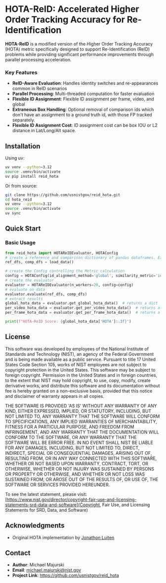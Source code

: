 # HOTA-ReID: Accelerated Higher Order Tracking Accuracy for Re-Identification


**HOTA-ReID** is a modified version of the Higher Order Tracking Accuracy (HOTA) metric specifically designed to support Re-Identification (ReID) problems while providing significant performance improvements through parallel processing acceleration.

### Key Features

- **ReID-Aware Evaluation**: Handles identity switches and re-appearances common in ReID scenarios
- **Parallel Processing**: Multi-threaded computation for faster evaluation
- **Flexible ID Assignment**: Flexible ID assignment per frame, video, and global
- **Extraneous Box Handling**: Optional removal of comparison ids which don't have an assignment to a ground truth id, with those FP tracked separately. 
- **Flexible ID Assignment Cost**: ID assignment cost can be box IOU or L2 distance in Lat/Long/Alt space.

## Installation

Using uv:
```bash
uv venv --python=3.12
source .venv/bin/activate
uv pip install reid_hota
```


Or from source:

```bash
git clone https://github.com/usnistgov/reid_hota.git
cd hota_reid
uv venv --python=3.12
source .venv/bin/activate
uv sync
```

## Quick Start

### Basic Usage

```python
from reid_hota import HOTAReIDEvaluator, HOTAConfig
# create a reference and comparison dictionary of pandas dataframes. Each dataframe contains all detection boxes from that video.
ref_dfs, comp_dfs = load_data()

# create the Config controlling the Metric calculation
config = HOTAConfig(id_alignment_method='global', similarity_metric='iou', purge_non_matched_comp_ids=True)
# create the evaluator
evaluator = HOTAReIDEvaluator(n_workers=20, config=config)
# evaluate on data
evaluator.evaluate(ref_dfs, comp_dfs)
# extract results
global_hota_data = evaluator.get_global_hota_data()  # returns a dict
per_video_hota_data = evaluator.get_per_video_hota_data()  # returns a dict
per_frame_hota_data = evaluator.get_per_frame_hota_data()  # returns a dict

print(f"HOTA-ReID Score: {global_hota_data['HOTA']:.3f}")
```


## License

This software was developed by employees of the National Institute of
Standards and Technology (NIST), an agency of the Federal Government and is
being made available as a public service. Pursuant to title 17 United States
Code Section 105, works of NIST employees are not subject to copyright
protection in the United States.  This software may be subject to foreign
copyright.  Permission in the United States and in foreign countries, to the
extent that NIST may hold copyright, to use, copy, modify, create derivative
works, and distribute this software and its documentation without fee is hereby
granted on a non-exclusive basis, provided that this notice and disclaimer of
warranty appears in all copies.

THE SOFTWARE IS PROVIDED 'AS IS' WITHOUT ANY WARRANTY OF ANY KIND, EITHER
EXPRESSED, IMPLIED, OR STATUTORY, INCLUDING, BUT NOT LIMITED TO, ANY WARRANTY
THAT THE SOFTWARE WILL CONFORM TO SPECIFICATIONS, ANY IMPLIED WARRANTIES OF
MERCHANTABILITY, FITNESS FOR A PARTICULAR PURPOSE, AND FREEDOM FROM
INFRINGEMENT, AND ANY WARRANTY THAT THE DOCUMENTATION WILL CONFORM TO THE
SOFTWARE, OR ANY WARRANTY THAT THE SOFTWARE WILL BE ERROR FREE.  IN NO EVENT
SHALL NIST BE LIABLE FOR ANY DAMAGES, INCLUDING, BUT NOT LIMITED TO, DIRECT,
INDIRECT, SPECIAL OR CONSEQUENTIAL DAMAGES, ARISING OUT OF, RESULTING FROM,
OR IN ANY WAY CONNECTED WITH THIS SOFTWARE, WHETHER OR NOT BASED UPON
WARRANTY, CONTRACT, TORT, OR OTHERWISE, WHETHER OR NOT INJURY WAS SUSTAINED
BY PERSONS OR PROPERTY OR OTHERWISE, AND WHETHER OR NOT LOSS WAS SUSTAINED
FROM, OR AROSE OUT OF THE RESULTS OF, OR USE OF, THE SOFTWARE OR SERVICES
PROVIDED HEREUNDER.

To see the latest statement, please visit:
[https://www.nist.gov/director/copyright-fair-use-and-licensing-statements-srd-data-and-software](Copyright, Fair Use, and Licensing Statements for SRD, Data, and Software)

## Acknowledgments

- Original HOTA implementation by [Jonathon Luiten](https://github.com/JonathonLuiten/TrackEval)

## Contact

- **Author**: Michael Majurski
- **Email**: michael.majurski@nist.gov
- **Project Link**: https://github.com/usnistgov/reid_hota






